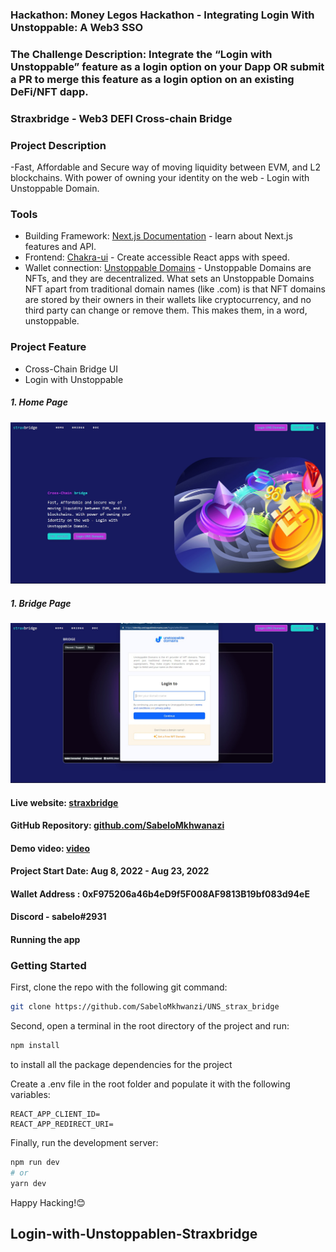 ### Hackathon: Money Legos Hackathon - Integrating Login With Unstoppable: A Web3 SSO

### The Challenge Description: Integrate the “Login with Unstoppable” feature as a login option on your Dapp OR submit a PR to merge this feature as a login option on an existing DeFi/NFT dapp.

### Straxbridge - Web3 DEFI Cross-chain Bridge

### Project Description

-Fast, Affordable and Secure way of moving liquidity between EVM, and L2 blockchains. With power of owning your identity on the web - Login with Unstoppable Domain.

### Tools

- Building Framework: [Next.js Documentation](https://nextjs.org/docs) - learn about Next.js features and API.
- Frontend: [Chakra-ui](https://chakra-ui.com/) - Create accessible React apps with speed.
- Wallet connection: [Unstoppable Domains](https://docs.unstoppabledomains.com/login-with-unstoppable/) - Unstoppable Domains are NFTs, and they are decentralized. What sets an Unstoppable Domains NFT apart from traditional domain names (like .com) is that NFT domains are stored by their owners in their wallets like cryptocurrency, and no third party can change or remove them. This makes them, in a word, unstoppable.

### Project Feature

- Cross-Chain Bridge UI
- Login with Unstoppable

##### 1. Home Page

![HomePage](https://github.com/SabeloMkhwanzi/UNS_strax_bridge/blob/main/public/straxbridgeHOMEPAGE.jpg)

##### 1. Bridge Page

![BridgePage](https://github.com/SabeloMkhwanzi/UNS_strax_bridge/blob/main/public/straxbridgeBRIDGEPAG.jpg)

#### Live website: [straxbridge]()

#### GitHub Repository: [github.com/SabeloMkhwanazi](https://github.com/SabeloMkhwanzi/UNS_strax_bridge)

#### Demo video: [video]()

#### Project Start Date: Aug 8, 2022 - Aug 23, 2022

#### Wallet Address : 0xF975206a46b4eD9f5F008AF9813B19bf083d94eE

#### Discord - sabelo#2931

#### Running the app

### Getting Started

First, clone the repo with the following git command:

```bash
git clone https://github.com/SabeloMkhwanzi/UNS_strax_bridge
```

Second, open a terminal in the root directory of the project and run:

```bash
npm install
```

to install all the package dependencies for the project

Create a .env file in the root folder and populate it with the following variables:

```
REACT_APP_CLIENT_ID=
REACT_APP_REDIRECT_URI=

```

Finally, run the development server:

```bash
npm run dev
# or
yarn dev
```

Happy Hacking!😊

## Login-with-Unstoppablen-Straxbridge

